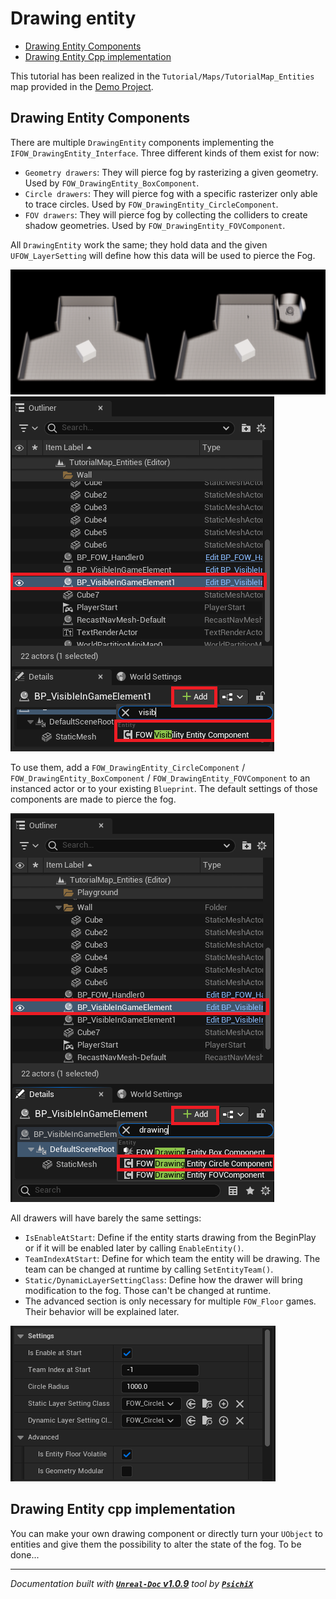 # Drawing entity

- [Drawing Entity Components](#drawing-entity-components)
- [Drawing Entity Cpp implementation](#drawing-entity-cpp-implementation)

This tutorial has been realized in the `Tutorial/Maps/TutorialMap_Entities` map provided in the [Demo Project](https://github.com/gandoulf/LayeredFOW_Demo).

## Drawing Entity Components

There are multiple `DrawingEntity` components implementing the `IFOW_DrawingEntity_Interface`. Three different kinds of them exist for now:
* `Geometry drawers`: They will pierce fog by rasterizing a given geometry. Used by `FOW_DrawingEntity_BoxComponent`.
* `Circle drawers`: They will pierce fog with a specific rasterizer only able to trace circles. Used by `FOW_DrawingEntity_CircleComponent`.
* `FOV drawers`: They will pierce fog by collecting the colliders to create shadow geometries. Used by `FOW_DrawingEntity_FOVComponent`.

All `DrawingEntity` work the same; they hold data and the given `UFOW_LayerSetting` will define how this data will be used to pierce the Fog.

![DrawingEntity](../../../Assets/Tutorial/Entities/Drawing/0_DefaultDrawingSetupMerged.png)
![VisibilityEntityComponent](../../../assets/Tutorial/Entities/Visibility/1_AddVisibleEntityToActor.png)

To use them, add a `FOW_DrawingEntity_CircleComponent` / `FOW_DrawingEntity_BoxComponent` / `FOW_DrawingEntity_FOVComponent` to an instanced
actor or to your existing `Blueprint`. The default settings of those components are made to pierce the fog.

![DrawingEntity](../../../Assets/Tutorial/Entities/Drawing/1_AddingDrawingCircleToActor.png)

All drawers will have barely the same settings:
* `IsEnableAtStart`: Define if the entity starts drawing from the BeginPlay or if it will be enabled later by calling `EnableEntity()`.
* `TeamIndexAtStart`: Define for which team the entity will be drawing. The team can be changed at runtime by calling `SetEntityTeam()`.
* `Static/DynamicLayerSettingClass`: Define how the drawer will bring modification to the fog. Those can't be changed at runtime.
* The advanced section is only necessary for multiple `FOW_Floor` games. Their behavior will be explained later.

![DrawingEntity](../../../Assets/Tutorial/Entities/Drawing/2_DrawingEnitySettingsOverView.png)

## Drawing Entity cpp implementation

You can make your own drawing component or directly turn your `UObject` to entities and give them the possibility to alter the state of the fog. To be done...

---
_Documentation built with [**`Unreal-Doc` v1.0.9**](https://github.com/PsichiX/unreal-doc) tool by [**`PsichiX`**](https://github.com/PsichiX)_